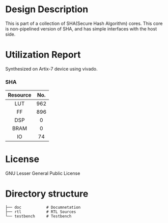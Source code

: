 # Design Description

This is part of a collection of SHA(Secure Hash Algorithm) cores. This core is non-pipelined version of SHA, and has simple interfaces with the host side. 

# Utilization Report
Synthesized on Artix-7 device using vivado.

### SHA
|Resource| No.|
|:---:|:---:|
|LUT|962|
|FF|896|
|DSP|0|
|BRAM|0|
|IO|74|

# License
GNU Lesser General Public License

# Directory structure

    ├── doc           # Documnetation
    ├── rtl           # RTL Sources
    └── testbench     # Testbench

